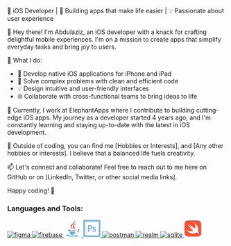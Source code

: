 📱 iOS Developer | 🚀 Building apps that make life easier | 💡 Passionate about user experience

👋 Hey there! I'm Abdulaziz, an iOS developer with a knack for crafting delightful mobile experiences. I'm on a mission to create apps that simplify everyday tasks and bring joy to users.


🔨 What I do:
- 📱 Develop native iOS applications for iPhone and iPad
- 🧩 Solve complex problems with clean and efficient code
- 💡 Design intuitive and user-friendly interfaces
- 🌐 Collaborate with cross-functional teams to bring ideas to life

💼 Currently, I work at ElephantApps where I contribute to building cutting-edge iOS apps. My journey as a developer started 4 years ago, and I'm constantly learning and staying up-to-date with the latest in iOS development.

🚀 Outside of coding, you can find me [Hobbies or Interests], and [Any other hobbies or interests]. I believe that a balanced life fuels creativity.

📫 Let's connect and collaborate! Feel free to reach out to me here on GitHub or on [LinkedIn, Twitter, or other social media links].

Happy coding! 🚀


<h3 align="left">Languages and Tools:</h3>
<p align="left"> <a href="https://www.figma.com/" target="_blank" rel="noreferrer"> <img src="https://www.vectorlogo.zone/logos/figma/figma-icon.svg" alt="figma" width="40" height="40"/> </a> <a href="https://firebase.google.com/" target="_blank" rel="noreferrer"> <img src="https://www.vectorlogo.zone/logos/firebase/firebase-icon.svg" alt="firebase" width="40" height="40"/> </a> <a href="https://www.java.com" target="_blank" rel="noreferrer"> <img src="https://raw.githubusercontent.com/devicons/devicon/master/icons/java/java-original.svg" alt="java" width="40" height="40"/> </a> <a href="https://www.photoshop.com/en" target="_blank" rel="noreferrer"> <img src="https://raw.githubusercontent.com/devicons/devicon/master/icons/photoshop/photoshop-line.svg" alt="photoshop" width="40" height="40"/> </a> <a href="https://postman.com" target="_blank" rel="noreferrer"> <img src="https://www.vectorlogo.zone/logos/getpostman/getpostman-icon.svg" alt="postman" width="40" height="40"/> </a> <a href="https://realm.io/" target="_blank" rel="noreferrer"> <img src="https://raw.githubusercontent.com/bestofjs/bestofjs-webui/8665e8c267a0215f3159df28b33c365198101df5/public/logos/realm.svg" alt="realm" width="40" height="40"/> </a> <a href="https://www.sqlite.org/" target="_blank" rel="noreferrer"> <img src="https://www.vectorlogo.zone/logos/sqlite/sqlite-icon.svg" alt="sqlite" width="40" height="40"/> </a> <a href="https://developer.apple.com/swift/" target="_blank" rel="noreferrer"> <img src="https://raw.githubusercontent.com/devicons/devicon/master/icons/swift/swift-original.svg" alt="swift" width="40" height="40"/> </a> </p>


